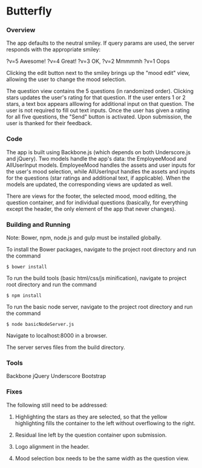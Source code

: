 # Butterfly


### Overview

The app defaults to the neutral smiley. If query params are used, the server responds with the appropriate smiley:

?v=5 Awesome!
?v=4 Great!
?v=3 OK,
?v=2 Mmmmmh
?v=1 Oops
 
Clicking the edit button next to the smiley brings up the "mood edit" view, allowing the user to change the mood selection.

The question view contains the 5 questions (in randomized order). Clicking stars updates the user's rating for that question. If the user enters 1 or 2 stars, a text box appears alllowing for additional input on that question. The user is not required to fill out text inputs. Once the user has given a rating for all five questions, the "Send" button is activated. Upon submission, the user is thanked for their feedback.

### Code

The app is built using Backbone.js (which depends on both Underscore.js and jQuery). Two models handle the app's data: the EmployeeMood and AllUserInput models. EmployeeMood handles the assets and user inputs for the user's mood selection, while AllUserInput handles the assets and inputs for the questions (star ratings and additional text, if applicable). When the models are updated, the corresponding views are updated as well.

There are views for the footer, the selected mood, mood editing, the question container, and for individual questions (basically, for everything except the header, the only element of the app that never changes). 

### Building and Running

Note: Bower, npm, node.js and gulp must be installed globally. 

To install the Bower packages, navigate to the project root directory and run the command

	$ bower install

To run the build tools (basic html/css/js minification), navigate to project root directory and run the command

	$ npm install

To run the basic node server, navigate to the project root directory and run the command

	$ node basicNodeServer.js

Navigate to localhost:8000 in a browser.

The server serves files from the build directory.


### Tools

Backbone
jQuery
Underscore
Bootstrap


### Fixes

The following still need to be addressed:

1. Highlighting the stars as they are selected, so that the yellow highlighting fills the container to the left without overflowing to the right.

2. Residual line left by the question container upon submission.

3. Logo alignment in the header.

4. Mood selection box needs to be the same width as the question view.
